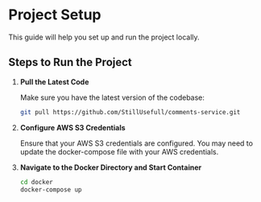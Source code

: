 # Project Setup

This guide will help you set up and run the project locally.

## Steps to Run the Project

1. **Pull the Latest Code**

   Make sure you have the latest version of the codebase:

   ```bash
   git pull https://github.com/StillUsefull/comments-service.git

2. **Configure AWS S3 Credentials**

    Ensure that your AWS S3 credentials are configured. You may need to update the docker-compose file with your AWS credentials.


3. **Navigate to the Docker Directory and Start Container**

    ```bash
    cd docker
    docker-compose up